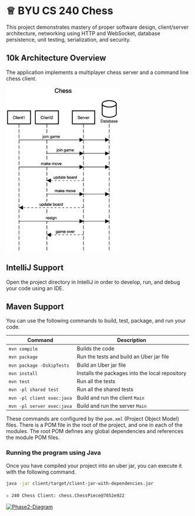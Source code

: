 # ♕ BYU CS 240 Chess

This project demonstrates mastery of proper software design, client/server architecture, networking using HTTP and WebSocket, database persistence, unit testing, serialization, and security.

## 10k Architecture Overview

The application implements a multiplayer chess server and a command line chess client.

[![Sequence Diagram](10k-architecture.png)](https://sequencediagram.org/index.html#initialData=C4S2BsFMAIGEAtIGckCh0AcCGAnUBjEbAO2DnBElIEZVs8RCSzYKrgAmO3AorU6AGVIOAG4jUAEyzAsAIyxIYAERnzFkdKgrFIuaKlaUa0ALQA+ISPE4AXNABWAexDFoAcywBbTcLEizS1VZBSVbbVc9HGgnADNYiN19QzZSDkCrfztHFzdPH1Q-Gwzg9TDEqJj4iuSjdmoMopF7LywAaxgvJ3FC6wCLaFLQyHCdSriEseSm6NMBurT7AFcMaWAYOSdcSRTjTka+7NaO6C6emZK1YdHI-Qma6N6ss3nU4Gpl1ZkNrZwdhfeByy9hwyBA7mIT2KAyGGhuSWi9wuc0sAI49nyMG6ElQQA)

## IntelliJ Support

Open the project directory in IntelliJ in order to develop, run, and debug your code using an IDE.

## Maven Support

You can use the following commands to build, test, package, and run your code.

| Command                    | Description                                     |
| -------------------------- | ----------------------------------------------- |
| `mvn compile`              | Builds the code                                 |
| `mvn package`              | Run the tests and build an Uber jar file        |
| `mvn package -DskipTests`  | Build an Uber jar file                          |
| `mvn install`              | Installs the packages into the local repository |
| `mvn test`                 | Run all the tests                               |
| `mvn -pl shared test`     | Run all the shared tests                        |
| `mvn -pl client exec:java` | Build and run the client `Main`                 |
| `mvn -pl server exec:java` | Build and run the server `Main`                 |

These commands are configured by the `pom.xml` (Project Object Model) files. There is a POM file in the root of the project, and one in each of the modules. The root POM defines any global dependencies and references the module POM files.

### Running the program using Java

Once you have compiled your project into an uber jar, you can execute it with the following command.

```sh
java -jar client/target/client-jar-with-dependencies.jar

♕ 240 Chess Client: chess.ChessPiece@7852e922
```

[![Phase2-Diagram](https://github.com/mailiap/chess/assets/103383293/3dfba1eb-34eb-4104-bd5e-65f6a5116541)](https://sequencediagram.org/index.html#initialData=C4S2BsFMAIGEAtIGckCh0AcCGAnUBjEbAO2DnBElIEZVs8RCSzYKrgAmO3AorU6AGVIOAG4jUAEyzAsAIyxIYAERnzFkdKgrFIuaKlaUa0ALQA+ISPE4AXNABWAexDFoAcywBbTcLEizS1VZBSVbbVc9HGgnADNYiN19QzZSDkCrfztHFzdPH1Q-Gwzg9TDEqJj4iuSjdmoMopF7LywAaxgvJ3FC6wCLaFLQyHCdSriEseSm6NMBurT7AFcMaWAYOSdcSRTjTka+7NaO6C6emZK1YdHI-Qma6N6ss3nU4Gpl1ZkNrZwdhfeByy9hwyBA7mIT2KAyGGhuSWi9wuc0shttps://sequencediagram.org/index.html#initialData=IYYwLg9gTgBAwgCwKYGcVwDYEskDswBQADsFGFiFifjAMpJQBuDxp5l1YdDjFqrZClWA0AIsDDAAgiBCoUA9sLETgAI2AokBAgHMoEAK5EYAYihIAJvAxJSMYESLYQErBFxmA7gixhtiPKYODQAtAB83EwMAFwwANqiAKIAMkkAKkkAujAA9OKSAEKa2vTRsBFRvHIocSC2pAXqJQAUAJQEZdWoMJVNMjW1MJZItv5SGBgAqlpQTe0E-bLyvZFNGloxyWmZMABUMABiAEoA8gCyMDMMTZ08fCirMEuDcSNjSBMYAOLAALZIeYdF4rPqqDZILapDJJfZHM6XX4A25dB5PEFoN6jJDjSZSQxgBBAxaqAagtbgkpQnawg4nC4wfGE24Yx6hSqompxXCGSZ3Jho9mRLqxGA8vkiiqVQJoYJ4MBxeIAJgADCqsgQ8JYdPojCZTNARLokDBjkhdFgUP5YKYfH4kBqZehsPKnpLFQAFU60dI5XKGWYAHVwAG8AwxcP8kAAaGAkNBeaCWWNIP7ALAYAC+-OYFWF9y5MAsFqtDGuUBa4bmqg6nJ6YMkZMxMBAyBAAGskgAPS3kXC6cuV2aRgHA0nLNDoymbWjQuDpGBVkcm+mXcss8eDXocguoGJVmDQMW8jA5wUUxsToYgCwSJCDqtNMeXrcN5qbACSADlZ8cF0uo1jeMUETKBkxgVN0wwGBv3SU4rlmFFdzZC9pCvOpb3GAkEHSCB2zwIcIyjZ80NfVCIRib9f3-YdAIcbDcPwzxYPgpkiVUEkX1BHcBULYAGLwvAzxqbd83KOJ+MJRihMlUT4GQWUXXwRVVXVGAQxgAAiACAU0mJNM02NNMknDBNwPSDJgbMtR1AxjDMABPUYMAgLwYBSCALU8Uw1AwUB2wIJ05TCMTc09b1fTyLQ0HcXBgxDbTaN0-TDK04DQMsCzNOzWSeO6IYXK8h9EJrYT61QpshmNMBy0KBzy2XQioGXEjKqnSQKNnNJ50XJKVwRBCbg41k5LrIYD0sVRD1gcVTzG9rSPkDC7CwqSzKalrOMWyc3woqikj-XqiIBIDNBApMUzTDMYK-ODBurSQtraoUqgeCSBKYsq2Ty0V6LWz7culBTnRCBUElUnINMS46kCyoyTOk8yUqszVcG1PQ7P1fQkDwdzPKMLhbV8fxAuB4KuB+qBFW2GE-WilBYuDEzoCwAAvNwPDiAAeBGzPCHMGDdZC4kKgnB15pja2QhbKqxD42MRloJbwVqrwWiiad2OkBrYjcuJ2vK3uPCVpZe91jbmnhBZeoKlLB5U1Q1GyMb1MxfMME0Ul7GAkR6In7VJoI7aF8T4m+DI-V0KMmewln2fITmYB5j68H53LQqN7ArVOAAzX2UCVlPcCl3jyueTclpgar84WEbdqpLqkh67WGV9vXtu+jPCyjgEFHms2rapnv+EByJbdBmIHbUqHh5QPSEgS4eP1EeeAEYlQAZgAFiMu1-AaqM4a03z-IP5KDKM4evyjFLMxgLJrLR2zXdMIhDCgZwTTgTCTV97xiYCGTYOlNwo+kjtHSMscoBsw5rgbmytcDhHippK+h9b4CzzK9QsN4VpIF9oXf6eBYyoNHF9GW6Eq44nFkXVWZFy4dSpHQOcNEYbwgZLrYaFcDZdz3EdZqUYyFvllrgJAXh8E6RjFXKM19SF13IlSfah0JHEOkVGG6d026cP1p3LBvCl6iEESAqRAJl4YLkuPeUKlHbqS0votem8t4o2di7eyr8sC4HbDAAAUhAdxPs1H+xJhYkKVRRTxA9FMSKuRh6BmZtA+OsV4FFyQaGTSzhgBOSgHACALkoAWQAOoAAkPyZFyIUFIUg4AAGlUooKjMvex28Ubp10UMAAVr43A+CEFAT8pk7JuSVEmNECXfK5DXiULAL7Oqy8Wj6NoeSeh75IRMO6guFuiIozt2eobbuajJqPX7kY4ewwOKj3kkHCe4NHao21EAAAI49nyMG6ElQQA)
